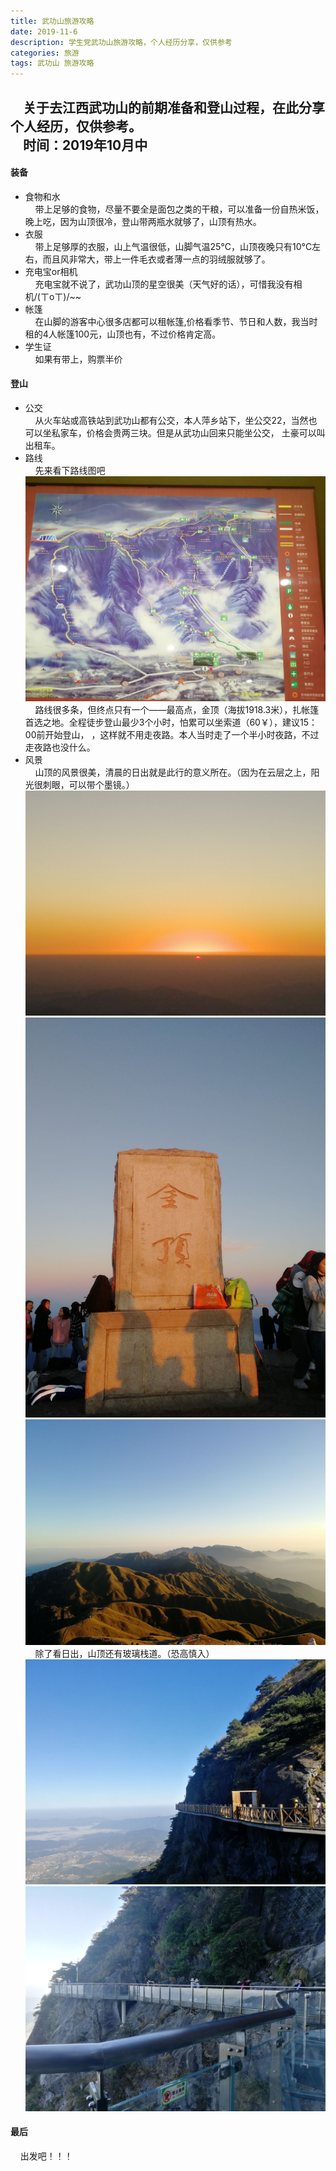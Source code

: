 ```yaml
---
title: 武功山旅游攻略
date: 2019-11-6
description: 学生党武功山旅游攻略，个人经历分享，仅供参考
categories: 旅游
tags: 武功山 旅游攻略
---
```


&nbsp;&nbsp;&nbsp;&nbsp;关于去江西武功山的前期准备和登山过程，在此分享个人经历，仅供参考。<br>
&nbsp;&nbsp;&nbsp;&nbsp;时间：2019年10月中<br>
----


#### 装备

* 食物和水<br>
&nbsp;&nbsp;&nbsp;&nbsp;带上足够的食物，尽量不要全是面包之类的干粮，可以准备一份自热米饭，晚上吃，因为山顶很冷，登山带两瓶水就够了，山顶有热水。
* 衣服<br>
&nbsp;&nbsp;&nbsp;&nbsp;带上足够厚的衣服，山上气温很低，山脚气温25°C，山顶夜晚只有10°C左右，而且风非常大，带上一件毛衣或者薄一点的羽绒服就够了。
* 充电宝or相机<br>
&nbsp;&nbsp;&nbsp;&nbsp;充电宝就不说了，武功山顶的星空很美（天气好的话），可惜我没有相机/(ㄒoㄒ)/~~
* 帐篷<br>
&nbsp;&nbsp;&nbsp;&nbsp;在山脚的游客中心很多店都可以租帐篷,价格看季节、节日和人数，我当时租的4人帐篷100元，山顶也有，不过价格肯定高。
* 学生证<br>
&nbsp;&nbsp;&nbsp;&nbsp;如果有带上，购票半价<br>



#### 登山

* 公交<br>
&nbsp;&nbsp;&nbsp;&nbsp;从火车站或高铁站到武功山都有公交，本人萍乡站下，坐公交22，当然也可以坐私家车，价格会贵两三块。但是从武功山回来只能坐公交，
土豪可以叫出租车。
* 路线<br>
&nbsp;&nbsp;&nbsp;&nbsp;先来看下路线图吧
![登山路线图](https://raw.githubusercontent.com/ieien/ieien.github.io/master/_posts/image/wugongshan1.jpg "登山路线图")
&nbsp;&nbsp;&nbsp;&nbsp;路线很多条，但终点只有一个——最高点，金顶（海拔1918.3米），扎帐篷首选之地。全程徒步登山最少3个小时，怕累可以坐索道（60￥），建议15：00前开始登山，
，这样就不用走夜路。本人当时走了一个半小时夜路，不过走夜路也没什么。
* 风景<br>
&nbsp;&nbsp;&nbsp;&nbsp;山顶的风景很美，清晨的日出就是此行的意义所在。（因为在云层之上，阳光很刺眼，可以带个墨镜。）
![登山路线图](https://raw.githubusercontent.com/ieien/ieien.github.io/master/_posts/image/richu1.jpg "日出")
![金顶](https://raw.githubusercontent.com/ieien/ieien.github.io/master/_posts/image/jinding.jpg "金顶")
![金顶的风景](https://raw.githubusercontent.com/ieien/ieien.github.io/master/_posts/image/wugongshan2.jpg)<br>
&nbsp;&nbsp;&nbsp;&nbsp;除了看日出，山顶还有玻璃栈道。（恐高慎入）
![玻璃栈道](https://raw.githubusercontent.com/ieien/ieien.github.io/master/_posts/image/bolizhandao1.jpg "玻璃栈道")
![玻璃栈道](https://raw.githubusercontent.com/ieien/ieien.github.io/master/_posts/image/bolizhandao2.jpg "玻璃栈道")<br>


#### 最后

&nbsp;&nbsp;&nbsp;&nbsp;出发吧！！！

  
